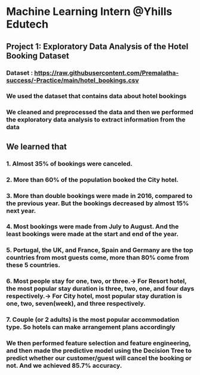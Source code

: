 # Machine Learning Intern @Yhills Edutech

## Project 1: Exploratory Data Analysis of the Hotel Booking Dataset
### Dataset : https://raw.githubusercontent.com/Premalatha-success/-Practice/main/hotel_bookings.csv
### We used the dataset that contains data about hotel bookings
### We cleaned and preprocessed the data and then we performed the exploratory data analysis to extract information from the data

## We learned that

### 1. Almost 35% of bookings were canceled.

### 2. More than 60% of the population booked the City hotel.

### 3. More than double bookings were made in 2016, compared to the previous year. But the bookings decreased by almost 15% next year.

### 4. Most bookings were made from July to August. And the least bookings were made at the start and end of the year.

### 5. Portugal, the UK, and France, Spain and Germany are the top countries from most guests come, more than 80% come from these 5 countries.

### 6. Most people stay for one, two, or three.-> For Resort hotel, the most popular stay duration is three, two, one, and four days respectively.-> For City hotel, most popular stay duration is one, two, seven(week), and three respectively.

### 7. Couple (or 2 adults) is the most popular accommodation type. So hotels can make arrangement plans accordingly

### **We then performed feature selection and feature engineering, and then made the predictive model using the Decision Tree to predict whether our customer/guest will cancel the booking or not. And we achieved 85.7% accuracy.**

